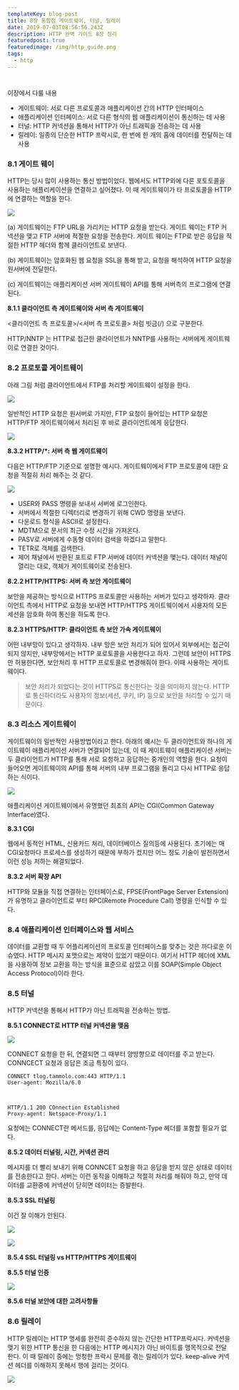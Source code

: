 ```yaml
---
templateKey: blog-post
title: 8장 통합점 게이트웨이, 터널, 릴레이
date: 2019-07-03T08:56:56.243Z
description: HTTP 완벽 가이드 8장 정리
featuredpost: true
featuredimage: /img/http_guide.png
tags:
  - http
---
```

#

이장에서 다룰 내용

- 게이트웨이: 서로 다른 프로토콜과 애플리케이션 간의 HTTP 인터페이스
- 애플리케이션 인터페이스: 서로 다른 형식의 웹 애플리케이션이 통신하는 데 사용
- 터널: HTTP 커넥션을 통해서 HTTP가 아닌 트래픽을 전송하는 데 사용
- 릴레이: 일종의 단순한  HTTP 프락시로, 한 번에 한 개의 홉에 데이터를 전달하는 데 사용

### 8.1 게이트 웨이

HTTP는 당시 많이 사용하는 통신 방법이었다. 웹에서도 HTTP외에 다른 포토토콜을 사용하는 애플리케이션을 연결하고 싶어졌다. 이 때 게이트웨이가 타 프로토콜을 HTTP에 연결하는 역할을 한다.

![](Untitled-173d942d-cf69-4c7f-bc45-d81d9123779d.png)

(a) 게이트웨이는 FTP URL을 가리키는 HTTP 요청을 받는다. 게이트 웨이는 FTP 커넥션을 맺고 FTP 서버에 적절한 요청을 전송한다. 게이트 웨이는 FTP로 받은 응답을 적절한 HTTP 헤더와 함께 클라이언트로 보낸다.

(b) 게이트웨이는 암호화된 웹 요청을 SSL을 통해 받고, 요청을 해석하여 HTTP 요청을 원서버에 전달한다.

(c) 게이트웨이는 애플리케이션 서버 게이트웨이 API를 통해 서버측의 프로그램에 연결된다.

**8.1.1 클라이언트 측 게이트웨이와 서버 측 게이트웨이**

<클라이언트 측 프로토콜>/<서버 측 프로토콜> 처럼 빗금(/) 으로 구분한다.

HTTP/NNTP 는 HTTP로 접근한 클라이언트가 NNTP를 사용하는 서버에게 게이트웨이로 연결한 것이다.

### 8.2 프로토콜 게이트웨이

아래 그림 처럼 클라이언트에서 FTP를 처리할 게이트웨이 설정을 한다.

![](Untitled-0e4c4c68-c509-4ccb-af87-765d9bc69332.png)

일반적인 HTTP 요청은 원서버로 가지만, FTP 요청이 들어있는 HTTP 요청은 HTTP/FTP 게이트웨이에서 처리된 후 바로 클라이언트에게 응답한다.

![](Untitled-e1fcae48-a6d0-4a1c-ae56-e5d794e4b199.png)

**8.3.2 HTTP/*: 서버 측 웹 게이트웨이**

다음은  HTTP/FTP 기준으로 설명한 예시다. 게이트웨이에서 FTP 프로토콜에 대한 요청을 적절히 처리 해주는 것 같다.

![](Untitled-c15c324b-9224-4a14-a59d-bcb44c60f6a4.png)

- USER와 PASS 명령을 보내서 서버에 로그인한다.
- 서버에서 적절한 디렉터리로 변경하기 위해 CWD 명령을 보낸다.
- 다운로드 형식을 ASCII로 설정한다.
- MDTM으로 문서의 최근 수정 시간을 가져온다.
- PASV로 서버에게 수동형 데이터 검색을 하겠다고 말한다.
- TETR로 객체를 검색한다.
- 제어 채널에서 반환된 포트로 FTP 서버에 데이터 커넥션을 맺는다. 데이터 채널이 열리는 대로, 객체가 게이트웨이로 전송된다.

**8.2.2 HTTP/HTTPS: 서버 측 보안 게이트웨이**

보안을 제공하는 방식으로 HTTPS 프로토콜만 사용하는 서버가 있다고 생각하자. 클라이언트 측에서 HTTP로 요청을 보내면 HTTP/HTTPS 게이트웨이에서 사용자의 모든 세션을 암호화 하여 통신을 하도록 한다.

**8.2.3 HTTPS/HTTP: 클라이언트 측 보안 가속 게이트웨이**

어떤 내부망이 있다고 생각하자. 내부 망은 보안 처리가 되어 있어서 외부에서는 접근이 되지 않지만, 내부망에서는 HTTP 포로토콜을 사용한다고 하자. 그런데 보안이 HTTPS만 허용한다면, 보안처리 후 HTTP 프로토콜로 변경해줘야 한다. 이때 사용하는 게이트웨이다.

> 보안 처리가 되었다는 것이 HTTPS로 통신한다는 것을 의미하지 않는다. HTTP로 통신하더라도 사용자의 정보(세션, 쿠키, IP) 등으로 보안을 처리할 수 있기 때문이다.

### 8.3 리소스 게이트웨이

게이트웨이의 일반적인 사용방법이라고 한다. 아래의 예시는 두 클라이언트와 하나의 게이트웨이 애플리케이션 서버가 연결되어 있는데, 이 때 게이트웨이 애플리케이션 서버는 두 클라이언트가 HTTP를 통해 서로 요청하고 응답하는 중개인의 역할을 한다. 요청이 들어오면 게이트웨이의 API를 통해 서버의 내부 프로그램을 돌리고 다시 HTTP로 응답하는 식이다. 

![](Untitled-0e31bddc-5a30-4549-a667-0549d3d613c3.png)

애플리케이션 게이트웨이에서 유명했던 최초의 API는 CGI(Common Gateway Interface)였다.

**8.3.1 CGI**

웹에서 동적인 HTML, 신용카드 처리, 데이터베이스 질의등에 사용된다. 초기에는 매 CGI요청마다 프로세스를 생성하기 때문에 부하가 컸지만 어느 정도 기술이 발전하면서 이런 성능 저하는 해결되었다.

**8.3.2 서버 확장 API**

HTTP와 모듈을 직접 연결하는 인터페이스로, FPSE(FrontPage Server Extension)가 유명하고 클라이언트로 부터 RPC(Remote Procedure Call) 명령을 인식할 수 있다.

### 8.4 애플리케이션 인터페이스와 웹 서비스

데이터를 교환할 때 두 어플리케이션의 프로토콜 인터페이스를 맞추는 것은 까다로운 이슈였다. HTTP 메시지 포맷으로는 제약이 있었기 때문이다. 여기서 HTTP 헤더에 XML을 사용하여 정보 교환을 하는 방식을 표준으로 삼았고 이를 SOAP(Simple Object Access Protocol)이라 한다.

### 8.5 터널

HTTP 커넥션을 통해서 HTTP가 아닌 트래픽을 전송하는 방법. 

**8.5.1 CONNECT로 HTTP 터널 커넥션을 맺음**

![](Untitled-cf8fa921-c508-4cfa-8f2c-00fabba1ae5f.png)

CONNECT 요청을 한 뒤, 연결되면 그 때부터 양방향으로 데이터를 주고 받는다. CONNCECT 요청과 응답은 조금 특징이 있다.

    CONNECT tlog.tammolo.com:443 HTTP/1.1
    User-agent: Mozilla/6.0
    
    
    
    HTTP/1.1 200 COnnection Established
    Proxy-agent: Netspace-Proxy/1.1

요청에는 CONNECT란 메서드를, 응답에는 Content-Type 헤더를 포함할 필요가 없다.

**8.5.2 데이터 터널링, 시간, 커넥션 관리**

메시지를 더 빨리 보내기 위해 CONNCET 요청을 하고 응답을 받지 않은 상태로 데이터를 전송한다고 한다. 서버는 이런 동작을 이해하고 적절히 처리를 해줘야 하고, 만약 데이터를 교환중에 커넥션이 닫히면 데이터는 증발한다.

**8.5.3 SSL 터널링**

이건 잘 이해가 안된다.

![](Untitled-72a289c2-e832-4b52-be9e-5277ae776bab.png)

![](Untitled-0ed00826-c68a-4385-bfc1-0213620c2ddc.png)

**8.5.4 SSL 터널링 vs HTTP/HTTPS 게이트웨이**

**8.5.5 터널 인증**

![](Untitled-f91d3558-d0ed-40c5-acc5-40b8eff20466.png)

**8.5.6 터널 보안에 대한 고려사항들**

### 8.6 릴레이

HTTP 릴레이는 HTTP 명세를 완전히 준수하지 않는 간단한 HTTP프락시다. 커넥션을 맺기 위한 HTTP 통신을 한 다음에는 HTTP 메시지가 아닌 바이트를 맹목적으로 전달한다. 이 때 릴레이 중에는 멍청한 프락시 문제를 겪는 릴레이가 있다. keep-alive 커넥션 헤더를 이해하지 못해서 행에 걸리는 것이다.

![](Untitled-95c412ae-4803-4f59-8ce2-4740e5dbbf6e.png)